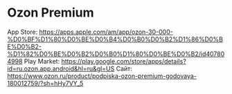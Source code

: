# Ozon Premium

App Store: https://apps.apple.com/am/app/ozon-30-000-%D0%BF%D1%80%D0%BE%D0%B4%D0%B0%D0%B2%D1%86%D0%BE%D0%B2-%D1%82%D0%BE%D0%B2%D0%B0%D1%80%D0%BE%D0%B2/id407804998
Play Market: https://play.google.com/store/apps/details?id=ru.ozon.app.android&hl=ru&gl=US
Сайт: https://www.ozon.ru/product/podpiska-ozon-premium-godovaya-180012759/?sh=hHy7VY_5